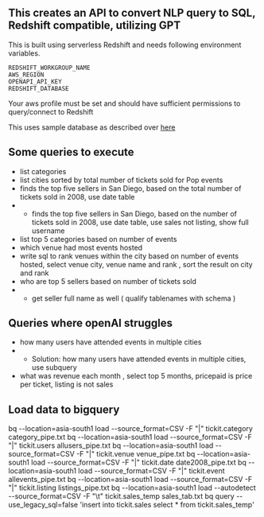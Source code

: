## This creates an API to convert NLP query to SQL, Redshift compatible,  utilizing GPT

This is built using serverless Redshift and needs following environment variables.
```
REDSHIFT_WORKGROUP_NAME
AWS_REGION
OPENAPI_API_KEY
REDSHIFT_DATABASE
```
Your aws profile must be set and should have sufficient permissions to query/connect to Redshift

This uses sample database as described over [here](https://docs.aws.amazon.com/redshift/latest/dg/c_sampledb.html)
##  Some queries to execute
* list categories
* list cities sorted by total number of tickets sold for Pop events
* finds the top five sellers in San Diego, based on the total number of tickets sold in 2008, use date table
* * finds the top five sellers in San Diego, based on the number of tickets sold in 2008, use date table, use sales not listing, show full username
* list top 5 categories based on number of events
* which venue had most events hosted
* write sql to rank venues within the city based on number of events hosted, select venue city, venue name and rank , sort the result on city and rank
* who are top 5 sellers based on number of tickets sold 
* * get seller full name as well ( qualify tablenames with schema )

## Queries where openAI struggles
* how many users have attended events in multiple cities
* * Solution: how many users have attended events in multiple cities, use subquery
* what was revenue each month , select top 5 months, pricepaid is price per ticket, listing is not sales

## Load data to bigquery
bq --location=asia-south1 load --source_format=CSV -F "|"  tickit.category category_pipe.txt
bq --location=asia-south1 load --source_format=CSV -F "|"  tickit.users allusers_pipe.txt
bq --location=asia-south1 load --source_format=CSV -F "|"  tickit.venue venue_pipe.txt
bq --location=asia-south1 load --source_format=CSV -F "|"  tickit.date  date2008_pipe.txt
bq --location=asia-south1 load --source_format=CSV -F "|"  tickit.event  allevents_pipe.txt
bq --location=asia-south1 load --source_format=CSV -F "|"  tickit.listing listings_pipe.txt
bq --location=asia-south1 load --autodetect --source_format=CSV -F "\t"  tickit.sales_temp sales_tab.txt
bq query --use_legacy_sql=false 'insert into tickit.sales select * from tickit.sales_temp'